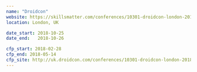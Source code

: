 ```yaml
---
name: "Droidcon"
website: https://skillsmatter.com/conferences/10301-droidcon-london-2018
location: London, UK

date_start: 2018-10-25
date_end:   2018-10-26

cfp_start: 2018-02-28
cfp_end: 2018-05-14
cfp_site: http://uk.droidcon.com/conferences/10301-droidcon-london-2018#get_involved
---
```

